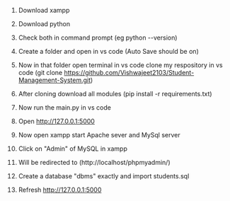 1) Download xampp 

2) Download python 

3) Check both in command prompt (eg python --version)

4) Create a folder and open in vs code (Auto Save should be on)

5) Now in that folder open terminal in vs code clone my respository in vs code (git clone https://github.com/Vishwajeet2103/Student-Management-System.git)

6) After cloning  download all modules (pip install -r requirements.txt)

7) Now run the main.py in vs code

8) Open http://127.0.0.1:5000

9) Now open xampp start Apache sever and MySql server

10) Click on "Admin" of MySQL in xampp

11) Will be redirected to (http://localhost/phpmyadmin/)

12) Create a database "dbms" exactly and import students.sql

13) Refresh  http://127.0.0.1:5000

